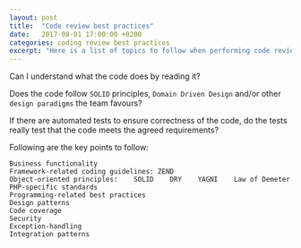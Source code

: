 ```yaml
---
layout: post
title:  "Code review best practices"
date:   2017-08-01 17:00:00 +0200
categories: coding review best practices
excerpt: "Here is a list of topics to follow when performing code review."
---
```


Can I understand what the code does by reading it?

Does the code follow `SOLID` principles, `Domain Driven Design` and/or other `design paradigms` the team favours?

If there are automated tests to ensure correctness of the code, do the tests really test that the code meets the agreed requirements?

Following are the key points to follow:

    Business functionality
    Framework-related coding guidelines: ZEND
    Object-oriented principles:    SOLID    DRY    YAGNI    Law of Demeter
    PHP-specific standards
    Programming-related best practices
    Design patterns
    Code coverage
    Security
    Exception-handling
    Integration patterns
